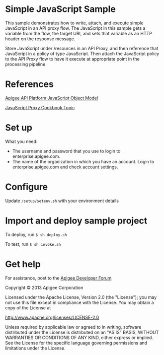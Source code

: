 # Simple JavaScript Sample

This sample demonstrates how to write, attach, and execute simple JavaScript in
an API proxy flow. The JavaScript in this sample gets a variable from the flow, 
the target URI, and sets that variable as an HTTP header on the response message.

Store JavaScript under /resources in an API Proxy, and then reference 
that JavaScript in a policy of type JavaScript. Then attach the JavaScript 
policy to the API Proxy flow to have it execute at appropriate point in the
processing pipeline.

# References

[Apigee API Platform JavaScript Object Model](https://apigee.com/docs/enterprise/content/apigee-javascript-object-model)

[JavaScript Proxy Cookbook Topic](https://apigee.com/docs/enterprise/content/scripting-api-flow)

# Set up

What you need:

* The username and password that you use to login to enterprise.apigee.com.
* The name of the organization in which you have an account. Login to 
  enterprise.apigee.com and check account settings.

# Configure 

Update `/setup/setenv.sh` with your environment details

# Import and deploy sample project

To deploy, run `$ sh deploy.sh`

To test, run `$ sh invoke.sh`

# Get help

For assistance, post to the [Apigee Developer Forum](http://support.apigee.com)

Copyright © 2013 Apigee Corporation

Licensed under the Apache License, Version 2.0 (the "License"); you may not use
this file except in compliance with the License. You may obtain a copy
of the License at

http://www.apache.org/licenses/LICENSE-2.0

Unless required by applicable law or agreed to in writing, software
distributed under the License is distributed on an "AS IS" BASIS,
WITHOUT WARRANTIES OR CONDITIONS OF ANY KIND, either express or implied.
See the License for the specific language governing permissions and
limitations under the License.
